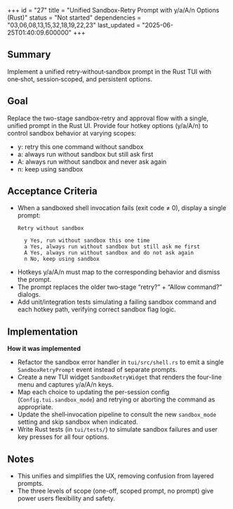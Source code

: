 +++
id = "27"
title = "Unified Sandbox-Retry Prompt with y/a/A/n Options (Rust)"
status = "Not started"
dependencies = "03,06,08,13,15,32,18,19,22,23"
last_updated = "2025-06-25T01:40:09.600000"
+++

## Summary
Implement a unified retry‑without‑sandbox prompt in the Rust TUI with one‑shot, session‑scoped, and persistent options.

## Goal
Replace the two-stage sandbox‑retry and approval flow with a single, unified prompt in the Rust UI.  Provide four hotkey options (y/a/A/n) to control sandbox behavior at varying scopes:
- y: retry this one command without sandbox
- a: always run without sandbox but still ask first
- A: always run without sandbox and never ask again
- n: keep using sandbox

## Acceptance Criteria

- When a sandboxed shell invocation fails (exit code ≠ 0), display a single prompt:
  ```
  Retry without sandbox

    y Yes, run without sandbox this one time
    a Yes, always run without sandbox but still ask me first
    A Yes, always run without sandbox and do not ask again
    n No, keep using sandbox
  ```
- Hotkeys y/a/A/n must map to the corresponding behavior and dismiss the prompt.
- The prompt replaces the older two‑stage “retry?” + “Allow command?” dialogs.
- Add unit/integration tests simulating a failing sandbox command and each hotkey path, verifying correct sandbox flag logic.

## Implementation

**How it was implemented**  
- Refactor the sandbox error handler in `tui/src/shell.rs` to emit a single `SandboxRetryPrompt` event instead of separate prompts.
- Create a new TUI widget `SandboxRetryWidget` that renders the four-line menu and captures y/a/A/n keys.
- Map each choice to updating the per-session config (`Config.tui.sandbox_mode`) and retrying or aborting the command as appropriate.
- Update the shell‑invocation pipeline to consult the new `sandbox_mode` setting and skip sandbox when indicated.
- Write Rust tests (in `tui/tests/`) to simulate sandbox failures and user key presses for all four options.

## Notes

- This unifies and simplifies the UX, removing confusion from layered prompts.
- The three levels of scope (one-off, scoped prompt, no prompt) give power users flexibility and safety.
